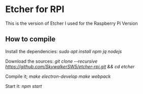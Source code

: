 # Etcher for RPI
This is the version of Etcher I used for the Raspberry Pi Version



## How to compile

Install the dependencies: *sudo apt install npm jq nodejs*

Download the sources: *git clone --recursive https://github.com/SkywalkerSW5/etcher-rpi.git && cd etcher*

Compile it; *make electron-develop*   *make webpack*

Start it: *npm start*
